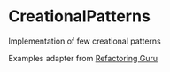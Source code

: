# CreationalPatterns
Implementation of few creational patterns

Examples adapter from [Refactoring Guru](https://refactoring.guru/)

